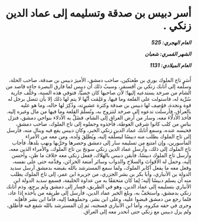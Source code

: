 <h1 dir="rtl">أسر دبيس بن صدقة وتسليمه إلى عماد الدين زنكي .</h1>

<h5 dir="rtl">العام الهجري:  525

الشهر القمري: شعبان

العام الميلادي: 1131</h5>

<p dir="rtl">أَسَر تاج الملوك بوري بن طغتكين، صاحب دمشق، الأميرَ دبيس بن صدقة، صاحب الحلة، وسلَّمه إلى أتابك زنكي بن آقسنقر، وسببُ ذلك أن دبيس لما فارق البصرة جاءه قاصد من الشام من صرخد يستدعيه إليها؛ لأن صاحبها كان خصيًّا، فتوفي هذه السنة، وخَلَّف جارية سُرِّية له، فاستولت على القلعة وما فيها، وعَلِمَت أنَّها لا يتم لها ذلك إلا بأن تتصل برجل له قوة ونجدة، فوُصِف لها دبيس بن صدقة وكثرة عشيرته، وذُكِرَ لها حاله، وما هو عليه بالعراق، فأرسلت تدعوه إلى صرخد لتتزوج به، وتُسلِّمَ القلعة وما فيها من مال وغيره إليه. فأخذ الأدلَّاءَ معه، وسار من أرض العراق إلى الشام، فضَلَّ به الأدلاء بنواحي دمشق، فنزل بناسٍ من كلب كانوا شرقي الغوطة، فأخذوه وحملوه إلى تاج الملوك، صاحب دمشق، فحبسه عنده، وسمع أتابك عماد الدين زنكي الخبر، وكان دبيس يقع فيه وينال منه، فأرسل إلى تاج الملوك يطلب منه دبيسًا ليسلِّمَه إليه، ويُطلِقَ وَلَده، ومن معه من الأمراء المأسورين، وإن امتنع من تسليمه سار إلى دمشق وحصرها وخرَّبها ونهب بلدها، فأجاب تاج الملوك إلى ذلك، وأرسل عماد الدين زنكي سونجَ بن تاج الملوك، والأمراء الذين معه، وأرسل تاج الملوك دبيسًا، فأيقن دبيس بالهلاك، ففعل زنكي معه خلافَ ما ظن، وأحسن إليه، وحمل له الأقواتَ والسلاح والدواب وسائر أمتعة الخزائن، وقدَّمه حتى على نفسه، وفعل معه ما يفعل أكابر الملوك، ولما سمع المسترشد بالله بقبضه بدمشق أرسل سديد الدولة بن الأنباري، وأبا بكر بن بشر الجزري، من جزيرة ابن عمر، إلى تاج الملوك يطلب منه أن يسلم دبيسًا إليه؛ لِما كان متحققًا به من عداوة الخليفة، فسمع سديد الدولة ابن الأنباري بتسليمه إلى عماد الدين، وهو في الطريق، فسار إلى دمشق ولم يرجِع، وذم أتابك زنكي بدمشق، واستخَفَّ به، وبلغ الخبر عماد الدين، فأرسل إلى طريقه من يأخذه إذا عاد، فلما رجع من دمشق قبضوا عليه، وعلى ابن بشر، وحملوهما إليه، فأما ابن بشر فأهانه وجرى في حقه مكروه، وأما ابن الأنباري فسجنه، ثم إن المسترشد بالله شفع فيه فأُطلق، ولم يزل دبيس مع زنكي حتى انحدر معه إلى العراق.</p></br>
